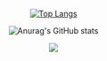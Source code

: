 <div align="center">  
  <!--- [![Readme Card](https://github-readme-stats.vercel.app/api/pin/?username=elitewise&repo=url-checker)](https://github.com/EliteWise/url-checker) -->
  
  [![Top Langs](https://github-readme-stats.vercel.app/api/top-langs/?username=elitewise&layout=compact&theme=tokyonight&border_radius=10&langs_count=10)](https://github.com/EliteWise)
  
  ![Anurag's GitHub stats](https://github-readme-stats.vercel.app/api?username=elitewise&count_private=true&include_all_commits=true&show_icons=true&theme=tokyonight&hide=contribs,prs,issues,stars&hide_rank=true&line_height=30&border_radius=10)
  
  <a href="https://skillicons.dev">
    <img src="https://skillicons.dev/icons?i=java,spring,py,nodejs,js,bots" />
  </a>
</div>
